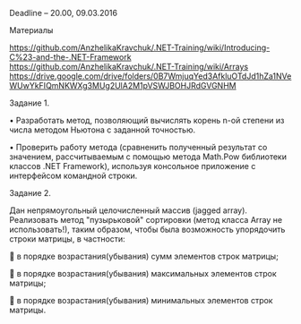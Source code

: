Deadline – 20.00, 09.03.2016 

Материалы

https://github.com/AnzhelikaKravchuk/.NET-Training/wiki/Introducing-C%23-and-the-.NET-Framework
https://github.com/AnzhelikaKravchuk/.NET-Training/wiki/Arrays
https://drive.google.com/drive/folders/0B7WmjuqYed3AfkluOTdJd1hZa1NVeWUwYkFIQmNKWXg3MUg2UlA2M1pVSWJBOHJRdGVGNHM 

Задание 1.

• Разработать метод, позволяющий вычислять корень n-ой степени из числа методом Ньютона с заданной точностью.

• Проверить работу метода (сравненить полученный результат со значением, рассчитываемым с помощью метода Math.Pow библиотеки классов .NET Framework), используя консольное приложение с интерфейсом командной строки.

Задание 2.

Дан непрямоугольный целочисленный массив (jagged array). Реализовать метод "пузырьковой" сортировки (метод класса Array не использовать!), таким образом,
чтобы была возможность упорядочить строки матрицы, в частности:

 в порядке возрастания(убывания) сумм элементов строк матрицы;

 в порядке возрастания(убывания) максимальных элементов строк матрицы;

 в порядке возрастания(убывания) минимальных элементов строк матрицы. 
